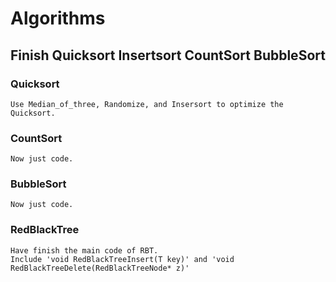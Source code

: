 # Algorithms
## Finish Quicksort Insertsort CountSort BubbleSort
### Quicksort
    Use Median_of_three, Randomize, and Insersort to optimize the Quicksort.
### CountSort
    Now just code.
### BubbleSort
    Now just code.
### RedBlackTree
    Have finish the main code of RBT.
    Include 'void RedBlackTreeInsert(T key)' and 'void RedBlackTreeDelete(RedBlackTreeNode* z)'


